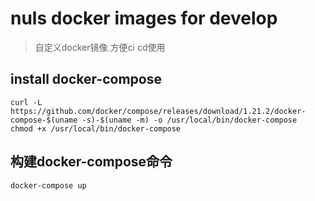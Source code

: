 # nuls docker images for develop
> 自定义docker镜像.方便ci cd使用

## install docker-compose
```shell
curl -L https://github.com/docker/compose/releases/download/1.21.2/docker-compose-$(uname -s)-$(uname -m) -o /usr/local/bin/docker-compose
chmod +x /usr/local/bin/docker-compose
```
## 构建docker-compose命令
```shell
docker-compose up
```
